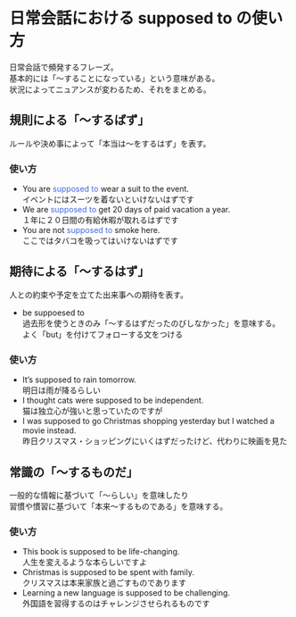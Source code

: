 # 日常会話における supposed to の使い方

日常会話で頻発するフレーズ。  
基本的には「～することになっている」という意味がある。  
状況によってニュアンスが変わるため、それをまとめる。

## 規則による「～するばず」

ルールや決め事によって「本当は～をするはず」を表す。

### 使い方

- You are <font color=royalblue>supposed to</font> wear a suit to the event.  
  イベントにはスーツを着ないといけないはずです
- We are <font color=royalblue>supposed to</font> get 20 days of paid vacation a year.  
  １年に２０日間の有給休暇が取れるはずです
- You are not <font color=royalblue>supposed to</font> smoke here.  
  ここではタバコを吸ってはいけないはずです

## 期待による「～するはず」

人との約束や予定を立てた出来事への期待を表す。

- be suppoesed to  
  過去形を使うときのみ「～するはずだったのびしなかった」を意味する。  
  よく「but」を付けてフォローする文をつける

### 使い方

- It’s supposed to rain tomorrow.  
  明日は雨が降るらしい
- I thought cats were supposed to be independent.  
  猫は独立心が強いと思っていたのですが
- I was supposed to go Christmas shopping yesterday but I watched a movie instead.  
  昨日クリスマス・ショッピングにいくはずだったけど、代わりに映画を見た

## 常識の「～するものだ」

一般的な情報に基づいて「～らしい」を意味したり  
習慣や慣習に基づいて「本来～するものである」を意味する。

### 使い方

- This book is supposed to be life-changing.  
  人生を変えるような本らしいですよ
- Christmas is supposed to be spent with family.  
  クリスマスは本来家族と過ごすものであります
- Learning a new language is supposed to be challenging.  
  外国語を習得するのはチャレンジさせられるものです
